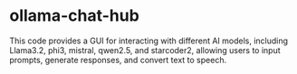 # ollama-chat-hub
This code provides a GUI for interacting with different AI models, including Llama3.2, phi3, mistral, qwen2.5, and starcoder2, allowing users to input prompts, generate responses, and convert text to speech.
